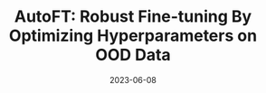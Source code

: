 ---
title: "AutoFT: Robust Fine-tuning By Optimizing Hyperparameters on OOD Data"
authors_before: ""
authors_after: "*, Fahim Tajwar*, Yoonho Lee*, Huaxiu Yao, Ananya Kumar, Chelsea Finn"
award: ""
collection: publications
permalink: /publication/autoft
tldr: 'Data-Driven Confidence Minimization (DCM) is a framework for training models to make conservative predictions in safety-critical settings. 
We find that confidence minimization on a good choice of uncertainty dataset provably detects out-of-distribution examples and also yields improvements for selective classification.'
date: 2023-06-08
venue: 'ICLR 2023 Workshops: TrustML, ME-FOMO'
preprint: 'arXiv' 
header: 
  teaser: 'papers/dcm/dcm.png'
paper: 'https://arxiv.org/abs/2306.04974'
code: 'https://github.com/tajwarfahim/dcm' 
twitter: 'https://x.com/carolineschoi/status/1669824477587439616?s=20'
link: ''
video: ''
categories:
  - Robustness
  - Safety
  - Selected Papers
---